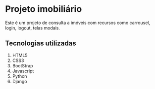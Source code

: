 # Projeto imobiliário
Este é um projeto de consulta a imóveis com recursos como carrousel, login, logout, telas modais.

## Tecnologias utilizadas
1. HTML5
2. CSS3
3. BootStrap
4. Javascript
5. Python
6. Django
